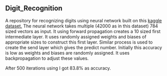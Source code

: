 
## Digit_Recognition

A repository for recognizing digits using neural network built on this [kaggle dataset.](https://www.kaggle.com/competitions/digit-recognizer/) The neural network takes multiple (42000 as in this dataset) 784 sized vectors as input. It using forward propagation creates a 10 sized first intermediate layer. It uses randomly assigned weights and biases of appropriate sizes to construct this first layer. Similar process is used to create the send layer which gives the predict number. Initially this accuracy is low as weights and biases are randomly assigned. It uses backpropagation to adjust these values.

After 500 iterations using I got 83.8% as accuracy.



